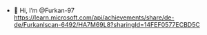 - 👋 Hi, I’m @Furkan-97
https://learn.microsoft.com/api/achievements/share/de-de/FurkanIscan-6492/HA7M69L8?sharingId=14FEF0577ECBD5C

